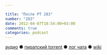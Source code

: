 ```yaml
---

title: "После РТ 283"
number: "283"
date: 2012-04-07T18:54:00+03:00
comments: true
categories: podcast
---
```

[аудио](http://cdn.radio-t.com/rt283post.mp3) ● [пиратский torrent](http://pirates.radio-t.com/torrents/rt283post.mp3.torrent) ● [лог чата](http://chat.radio-t.com/logs/radio-t-283.html) ● [wiki](http://wiki.radio-t.com/%D0%9F%D0%BE%D1%81%D0%BB%D0%B5_%D0%A0%D0%A2_283)<audio src="http://cdn.radio-t.com/rt283post.mp3" preload="none">
